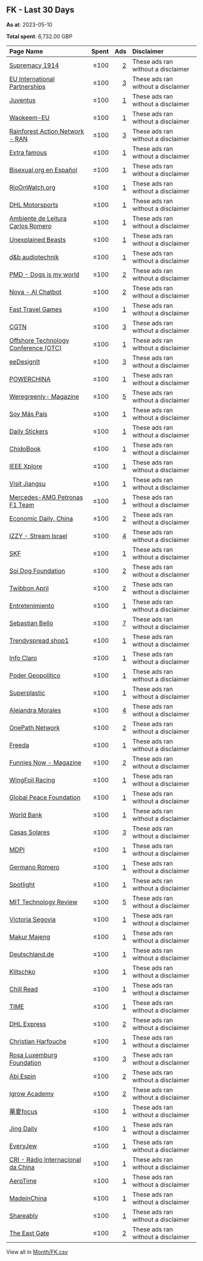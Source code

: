 ## FK - Last 30 Days
**As at**: 2023-05-10

**Total spent**: 6,732.00 GBP

|Page Name|Spent|Ads|Disclaimer|
|:---|---:|---:|:---|
|[Supremacy 1914](https://www.facebook.com/200480966638039)|≤100|[2](https://www.facebook.com/ads/library/?active_status=all&ad_type=political_and_issue_ads&country=FK&view_all_page_id=200480966638039&search_type=page&media_type=all)|These ads ran without a disclaimer|
|[EU International Partnerships](https://www.facebook.com/287842647957979)|≤100|[3](https://www.facebook.com/ads/library/?active_status=all&ad_type=political_and_issue_ads&country=FK&view_all_page_id=287842647957979&search_type=page&media_type=all)|These ads ran without a disclaimer|
|[Juventus](https://www.facebook.com/171522852874952)|≤100|[1](https://www.facebook.com/ads/library/?active_status=all&ad_type=political_and_issue_ads&country=FK&view_all_page_id=171522852874952&search_type=page&media_type=all)|These ads ran without a disclaimer|
|[Waokeem-EU](https://www.facebook.com/100689636310150)|≤100|[1](https://www.facebook.com/ads/library/?active_status=all&ad_type=political_and_issue_ads&country=FK&view_all_page_id=100689636310150&search_type=page&media_type=all)|These ads ran without a disclaimer|
|[Rainforest Action Network - RAN](https://www.facebook.com/8002590959)|≤100|[3](https://www.facebook.com/ads/library/?active_status=all&ad_type=political_and_issue_ads&country=FK&view_all_page_id=8002590959&search_type=page&media_type=all)|These ads ran without a disclaimer|
|[Extra famous](https://www.facebook.com/101388509327100)|≤100|[1](https://www.facebook.com/ads/library/?active_status=all&ad_type=political_and_issue_ads&country=FK&view_all_page_id=101388509327100&search_type=page&media_type=all)|These ads ran without a disclaimer|
|[Bisexual.org en Español](https://www.facebook.com/100970059574672)|≤100|[1](https://www.facebook.com/ads/library/?active_status=all&ad_type=political_and_issue_ads&country=FK&view_all_page_id=100970059574672&search_type=page&media_type=all)|These ads ran without a disclaimer|
|[RioOnWatch.org](https://www.facebook.com/133945616646913)|≤100|[1](https://www.facebook.com/ads/library/?active_status=all&ad_type=political_and_issue_ads&country=FK&view_all_page_id=133945616646913&search_type=page&media_type=all)|These ads ran without a disclaimer|
|[DHL Motorsports](https://www.facebook.com/121350964566751)|≤100|[1](https://www.facebook.com/ads/library/?active_status=all&ad_type=political_and_issue_ads&country=FK&view_all_page_id=121350964566751&search_type=page&media_type=all)|These ads ran without a disclaimer|
|[Ambiente de Leitura Carlos Romero](https://www.facebook.com/144639479449243)|≤100|[1](https://www.facebook.com/ads/library/?active_status=all&ad_type=political_and_issue_ads&country=FK&view_all_page_id=144639479449243&search_type=page&media_type=all)|These ads ran without a disclaimer|
|[Unexplained Beasts](https://www.facebook.com/114184975000819)|≤100|[1](https://www.facebook.com/ads/library/?active_status=all&ad_type=political_and_issue_ads&country=FK&view_all_page_id=114184975000819&search_type=page&media_type=all)|These ads ran without a disclaimer|
|[d&b audiotechnik](https://www.facebook.com/548577435509026)|≤100|[1](https://www.facebook.com/ads/library/?active_status=all&ad_type=political_and_issue_ads&country=FK&view_all_page_id=548577435509026&search_type=page&media_type=all)|These ads ran without a disclaimer|
|[PMD - Dogs is my  world](https://www.facebook.com/113067177682259)|≤100|[2](https://www.facebook.com/ads/library/?active_status=all&ad_type=political_and_issue_ads&country=FK&view_all_page_id=113067177682259&search_type=page&media_type=all)|These ads ran without a disclaimer|
|[Nova - AI Chatbot](https://www.facebook.com/106348682400630)|≤100|[2](https://www.facebook.com/ads/library/?active_status=all&ad_type=political_and_issue_ads&country=FK&view_all_page_id=106348682400630&search_type=page&media_type=all)|These ads ran without a disclaimer|
|[Fast Travel Games](https://www.facebook.com/146822255731958)|≤100|[1](https://www.facebook.com/ads/library/?active_status=all&ad_type=political_and_issue_ads&country=FK&view_all_page_id=146822255731958&search_type=page&media_type=all)|These ads ran without a disclaimer|
|[CGTN](https://www.facebook.com/565225540184937)|≤100|[3](https://www.facebook.com/ads/library/?active_status=all&ad_type=political_and_issue_ads&country=FK&view_all_page_id=565225540184937&search_type=page&media_type=all)|These ads ran without a disclaimer|
|[Offshore Technology Conference (OTC)](https://www.facebook.com/393412505386)|≤100|[1](https://www.facebook.com/ads/library/?active_status=all&ad_type=political_and_issue_ads&country=FK&view_all_page_id=393412505386&search_type=page&media_type=all)|These ads ran without a disclaimer|
|[eeDesignIt](https://www.facebook.com/128460617656602)|≤100|[3](https://www.facebook.com/ads/library/?active_status=all&ad_type=political_and_issue_ads&country=FK&view_all_page_id=128460617656602&search_type=page&media_type=all)|These ads ran without a disclaimer|
|[POWERCHINA](https://www.facebook.com/2480533842232920)|≤100|[1](https://www.facebook.com/ads/library/?active_status=all&ad_type=political_and_issue_ads&country=FK&view_all_page_id=2480533842232920&search_type=page&media_type=all)|These ads ran without a disclaimer|
|[Weregreenly- Magazine](https://www.facebook.com/100374392742057)|≤100|[5](https://www.facebook.com/ads/library/?active_status=all&ad_type=political_and_issue_ads&country=FK&view_all_page_id=100374392742057&search_type=page&media_type=all)|These ads ran without a disclaimer|
|[Soy Más País](https://www.facebook.com/1823807254333065)|≤100|[1](https://www.facebook.com/ads/library/?active_status=all&ad_type=political_and_issue_ads&country=FK&view_all_page_id=1823807254333065&search_type=page&media_type=all)|These ads ran without a disclaimer|
|[Daily Stickers](https://www.facebook.com/2418643321715898)|≤100|[1](https://www.facebook.com/ads/library/?active_status=all&ad_type=political_and_issue_ads&country=FK&view_all_page_id=2418643321715898&search_type=page&media_type=all)|These ads ran without a disclaimer|
|[ChidoBook](https://www.facebook.com/110993941170214)|≤100|[1](https://www.facebook.com/ads/library/?active_status=all&ad_type=political_and_issue_ads&country=FK&view_all_page_id=110993941170214&search_type=page&media_type=all)|These ads ran without a disclaimer|
|[IEEE Xplore](https://www.facebook.com/354397697217)|≤100|[1](https://www.facebook.com/ads/library/?active_status=all&ad_type=political_and_issue_ads&country=FK&view_all_page_id=354397697217&search_type=page&media_type=all)|These ads ran without a disclaimer|
|[Visit Jiangsu](https://www.facebook.com/983135718420987)|≤100|[1](https://www.facebook.com/ads/library/?active_status=all&ad_type=political_and_issue_ads&country=FK&view_all_page_id=983135718420987&search_type=page&media_type=all)|These ads ran without a disclaimer|
|[Mercedes-AMG Petronas F1 Team](https://www.facebook.com/79511407410)|≤100|[1](https://www.facebook.com/ads/library/?active_status=all&ad_type=political_and_issue_ads&country=FK&view_all_page_id=79511407410&search_type=page&media_type=all)|These ads ran without a disclaimer|
|[Economic Daily, China](https://www.facebook.com/112757083778788)|≤100|[2](https://www.facebook.com/ads/library/?active_status=all&ad_type=political_and_issue_ads&country=FK&view_all_page_id=112757083778788&search_type=page&media_type=all)|These ads ran without a disclaimer|
|[IZZY - Stream Israel](https://www.facebook.com/105962808801596)|≤100|[4](https://www.facebook.com/ads/library/?active_status=all&ad_type=political_and_issue_ads&country=FK&view_all_page_id=105962808801596&search_type=page&media_type=all)|These ads ran without a disclaimer|
|[SKF](https://www.facebook.com/72149536933)|≤100|[1](https://www.facebook.com/ads/library/?active_status=all&ad_type=political_and_issue_ads&country=FK&view_all_page_id=72149536933&search_type=page&media_type=all)|These ads ran without a disclaimer|
|[Soi Dog Foundation](https://www.facebook.com/108625789179165)|≤100|[2](https://www.facebook.com/ads/library/?active_status=all&ad_type=political_and_issue_ads&country=FK&view_all_page_id=108625789179165&search_type=page&media_type=all)|These ads ran without a disclaimer|
|[Twibbon April](https://www.facebook.com/110980888642151)|≤100|[2](https://www.facebook.com/ads/library/?active_status=all&ad_type=political_and_issue_ads&country=FK&view_all_page_id=110980888642151&search_type=page&media_type=all)|These ads ran without a disclaimer|
|[Entretenimiento](https://www.facebook.com/115895401463440)|≤100|[1](https://www.facebook.com/ads/library/?active_status=all&ad_type=political_and_issue_ads&country=FK&view_all_page_id=115895401463440&search_type=page&media_type=all)|These ads ran without a disclaimer|
|[Sebastian Bello](https://www.facebook.com/100490729492964)|≤100|[7](https://www.facebook.com/ads/library/?active_status=all&ad_type=political_and_issue_ads&country=FK&view_all_page_id=100490729492964&search_type=page&media_type=all)|These ads ran without a disclaimer|
|[Trendyspread shop1](https://www.facebook.com/111014438406253)|≤100|[1](https://www.facebook.com/ads/library/?active_status=all&ad_type=political_and_issue_ads&country=FK&view_all_page_id=111014438406253&search_type=page&media_type=all)|These ads ran without a disclaimer|
|[Info Claro](https://www.facebook.com/100347019683490)|≤100|[1](https://www.facebook.com/ads/library/?active_status=all&ad_type=political_and_issue_ads&country=FK&view_all_page_id=100347019683490&search_type=page&media_type=all)|These ads ran without a disclaimer|
|[Poder Geopolítico](https://www.facebook.com/1498021203828633)|≤100|[1](https://www.facebook.com/ads/library/?active_status=all&ad_type=political_and_issue_ads&country=FK&view_all_page_id=1498021203828633&search_type=page&media_type=all)|These ads ran without a disclaimer|
|[Superplastic](https://www.facebook.com/154680184946903)|≤100|[1](https://www.facebook.com/ads/library/?active_status=all&ad_type=political_and_issue_ads&country=FK&view_all_page_id=154680184946903&search_type=page&media_type=all)|These ads ran without a disclaimer|
|[Alejandra Morales](https://www.facebook.com/102257292713372)|≤100|[4](https://www.facebook.com/ads/library/?active_status=all&ad_type=political_and_issue_ads&country=FK&view_all_page_id=102257292713372&search_type=page&media_type=all)|These ads ran without a disclaimer|
|[OnePath Network](https://www.facebook.com/771462172882741)|≤100|[2](https://www.facebook.com/ads/library/?active_status=all&ad_type=political_and_issue_ads&country=FK&view_all_page_id=771462172882741&search_type=page&media_type=all)|These ads ran without a disclaimer|
|[Freeda](https://www.facebook.com/1673669186277733)|≤100|[1](https://www.facebook.com/ads/library/?active_status=all&ad_type=political_and_issue_ads&country=FK&view_all_page_id=1673669186277733&search_type=page&media_type=all)|These ads ran without a disclaimer|
|[Funnies Now - Magazine](https://www.facebook.com/104099512361482)|≤100|[2](https://www.facebook.com/ads/library/?active_status=all&ad_type=political_and_issue_ads&country=FK&view_all_page_id=104099512361482&search_type=page&media_type=all)|These ads ran without a disclaimer|
|[WingFoil Racing](https://www.facebook.com/103992288141312)|≤100|[1](https://www.facebook.com/ads/library/?active_status=all&ad_type=political_and_issue_ads&country=FK&view_all_page_id=103992288141312&search_type=page&media_type=all)|These ads ran without a disclaimer|
|[Global Peace Foundation](https://www.facebook.com/17973644177)|≤100|[1](https://www.facebook.com/ads/library/?active_status=all&ad_type=political_and_issue_ads&country=FK&view_all_page_id=17973644177&search_type=page&media_type=all)|These ads ran without a disclaimer|
|[World Bank](https://www.facebook.com/153371894688575)|≤100|[1](https://www.facebook.com/ads/library/?active_status=all&ad_type=political_and_issue_ads&country=FK&view_all_page_id=153371894688575&search_type=page&media_type=all)|These ads ran without a disclaimer|
|[Casas Solares](https://www.facebook.com/111196441899324)|≤100|[3](https://www.facebook.com/ads/library/?active_status=all&ad_type=political_and_issue_ads&country=FK&view_all_page_id=111196441899324&search_type=page&media_type=all)|These ads ran without a disclaimer|
|[MDPI](https://www.facebook.com/131189377574)|≤100|[1](https://www.facebook.com/ads/library/?active_status=all&ad_type=political_and_issue_ads&country=FK&view_all_page_id=131189377574&search_type=page&media_type=all)|These ads ran without a disclaimer|
|[Germano Romero](https://www.facebook.com/107553662058080)|≤100|[1](https://www.facebook.com/ads/library/?active_status=all&ad_type=political_and_issue_ads&country=FK&view_all_page_id=107553662058080&search_type=page&media_type=all)|These ads ran without a disclaimer|
|[Spotlight](https://www.facebook.com/1102199946478493)|≤100|[1](https://www.facebook.com/ads/library/?active_status=all&ad_type=political_and_issue_ads&country=FK&view_all_page_id=1102199946478493&search_type=page&media_type=all)|These ads ran without a disclaimer|
|[MIT Technology Review](https://www.facebook.com/17043549797)|≤100|[5](https://www.facebook.com/ads/library/?active_status=all&ad_type=political_and_issue_ads&country=FK&view_all_page_id=17043549797&search_type=page&media_type=all)|These ads ran without a disclaimer|
|[Victoria Segovia](https://www.facebook.com/104444729065513)|≤100|[1](https://www.facebook.com/ads/library/?active_status=all&ad_type=political_and_issue_ads&country=FK&view_all_page_id=104444729065513&search_type=page&media_type=all)|These ads ran without a disclaimer|
|[Makur Majeng](https://www.facebook.com/1065252286883009)|≤100|[1](https://www.facebook.com/ads/library/?active_status=all&ad_type=political_and_issue_ads&country=FK&view_all_page_id=1065252286883009&search_type=page&media_type=all)|These ads ran without a disclaimer|
|[Deutschland.de](https://www.facebook.com/31292782350)|≤100|[1](https://www.facebook.com/ads/library/?active_status=all&ad_type=political_and_issue_ads&country=FK&view_all_page_id=31292782350&search_type=page&media_type=all)|These ads ran without a disclaimer|
|[Klitschko](https://www.facebook.com/285530825204)|≤100|[1](https://www.facebook.com/ads/library/?active_status=all&ad_type=political_and_issue_ads&country=FK&view_all_page_id=285530825204&search_type=page&media_type=all)|These ads ran without a disclaimer|
|[Chill Read](https://www.facebook.com/104571188687767)|≤100|[1](https://www.facebook.com/ads/library/?active_status=all&ad_type=political_and_issue_ads&country=FK&view_all_page_id=104571188687767&search_type=page&media_type=all)|These ads ran without a disclaimer|
|[TIME](https://www.facebook.com/10606591490)|≤100|[1](https://www.facebook.com/ads/library/?active_status=all&ad_type=political_and_issue_ads&country=FK&view_all_page_id=10606591490&search_type=page&media_type=all)|These ads ran without a disclaimer|
|[DHL Express](https://www.facebook.com/405379246524515)|≤100|[2](https://www.facebook.com/ads/library/?active_status=all&ad_type=political_and_issue_ads&country=FK&view_all_page_id=405379246524515&search_type=page&media_type=all)|These ads ran without a disclaimer|
|[Christian Harfouche](https://www.facebook.com/141271779363886)|≤100|[1](https://www.facebook.com/ads/library/?active_status=all&ad_type=political_and_issue_ads&country=FK&view_all_page_id=141271779363886&search_type=page&media_type=all)|These ads ran without a disclaimer|
|[Rosa Luxemburg Foundation](https://www.facebook.com/224597158386607)|≤100|[3](https://www.facebook.com/ads/library/?active_status=all&ad_type=political_and_issue_ads&country=FK&view_all_page_id=224597158386607&search_type=page&media_type=all)|These ads ran without a disclaimer|
|[Abi Espin](https://www.facebook.com/108318715562829)|≤100|[2](https://www.facebook.com/ads/library/?active_status=all&ad_type=political_and_issue_ads&country=FK&view_all_page_id=108318715562829&search_type=page&media_type=all)|These ads ran without a disclaimer|
|[Igrow Academy](https://www.facebook.com/102984361463961)|≤100|[2](https://www.facebook.com/ads/library/?active_status=all&ad_type=political_and_issue_ads&country=FK&view_all_page_id=102984361463961&search_type=page&media_type=all)|These ads ran without a disclaimer|
|[華夏focus](https://www.facebook.com/103659765532260)|≤100|[1](https://www.facebook.com/ads/library/?active_status=all&ad_type=political_and_issue_ads&country=FK&view_all_page_id=103659765532260&search_type=page&media_type=all)|These ads ran without a disclaimer|
|[Jing Daily](https://www.facebook.com/315543515306)|≤100|[1](https://www.facebook.com/ads/library/?active_status=all&ad_type=political_and_issue_ads&country=FK&view_all_page_id=315543515306&search_type=page&media_type=all)|These ads ran without a disclaimer|
|[EveryJew](https://www.facebook.com/669307523469574)|≤100|[1](https://www.facebook.com/ads/library/?active_status=all&ad_type=political_and_issue_ads&country=FK&view_all_page_id=669307523469574&search_type=page&media_type=all)|These ads ran without a disclaimer|
|[CRI - Rádio Internacional da China](https://www.facebook.com/1518216038506999)|≤100|[1](https://www.facebook.com/ads/library/?active_status=all&ad_type=political_and_issue_ads&country=FK&view_all_page_id=1518216038506999&search_type=page&media_type=all)|These ads ran without a disclaimer|
|[AeroTime](https://www.facebook.com/479285342097950)|≤100|[1](https://www.facebook.com/ads/library/?active_status=all&ad_type=political_and_issue_ads&country=FK&view_all_page_id=479285342097950&search_type=page&media_type=all)|These ads ran without a disclaimer|
|[MadeinChina](https://www.facebook.com/102300279228311)|≤100|[1](https://www.facebook.com/ads/library/?active_status=all&ad_type=political_and_issue_ads&country=FK&view_all_page_id=102300279228311&search_type=page&media_type=all)|These ads ran without a disclaimer|
|[Shareably](https://www.facebook.com/1556259461269806)|≤100|[1](https://www.facebook.com/ads/library/?active_status=all&ad_type=political_and_issue_ads&country=FK&view_all_page_id=1556259461269806&search_type=page&media_type=all)|These ads ran without a disclaimer|
|[The East Gate](https://www.facebook.com/343786409509707)|≤100|[2](https://www.facebook.com/ads/library/?active_status=all&ad_type=political_and_issue_ads&country=FK&view_all_page_id=343786409509707&search_type=page&media_type=all)|These ads ran without a disclaimer|

View all in [Month/FK.csv](../../MetaData/Month/FK.csv)
